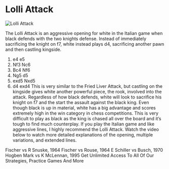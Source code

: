# Lolli Attack

![Lolli Attack](https://www.thechesswebsite.com/wp-content/uploads/2012/07/lolli-attack-opening-big.jpg)


The Lolli Attack is an aggressive opening for white in the Italian game when black defends with the two knights defense. Instead of immediately sacrificing the knight on f7, white instead plays d4, sacrificing another pawn and then castling kingside.
1. e4 e5
2. Nf3 Nc6
3. Bc4 Nf6
4. Ng5 d5
5. exd5 Nxd5
6. d4 exd4
This is very similar to the Fried Liver Attack, but castling on the kingside gives white another powerful piece, the rook, involved into the attack. Regardless of how black defends, white will look to sacrifice his knight on f7 and the start the assault against the black king.
Even though black is up in material, white has a big advantage and scores extremely high in the win category in chess competitions. This is very difficult to play as black as the king is chased all over the board and it’s tough to find much counterplay.
If you play the Italian game and like aggressive lines, I highly recommend the Lolli Attack.
Watch the video below to watch more detailed explanations of the opening, multiple variations, and extended lines.




Fischer vs R Snuske, 1964
Fischer vs Rouse, 1964
E Schiller vs Busch, 1970
Hogben Mark vs K McLennan, 1995
Get Unlimited Access To All Of Our Strategies, Practice Games And More